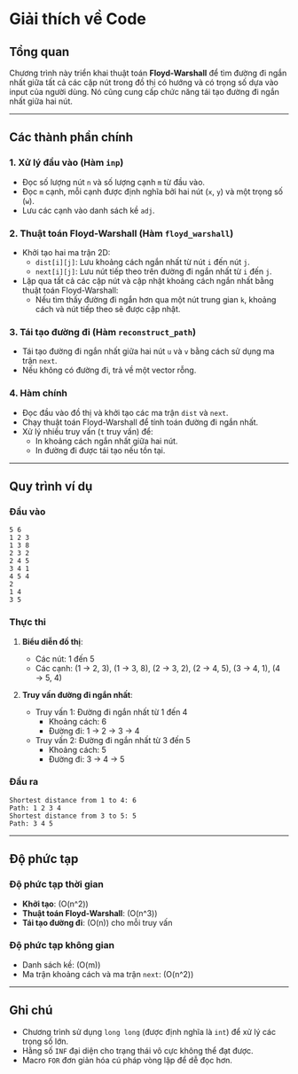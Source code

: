 # Giải thích về Code

## Tổng quan
Chương trình này triển khai thuật toán **Floyd-Warshall** để tìm đường đi ngắn nhất giữa tất cả các cặp nút trong đồ thị có hướng và có trọng số dựa vào input của người dùng. Nó cũng cung cấp chức năng tái tạo đường đi ngắn nhất giữa hai nút.

---

## Các thành phần chính

### 1. **Xử lý đầu vào (Hàm `inp`)**
- Đọc số lượng nút `n` và số lượng cạnh `m` từ đầu vào.
- Đọc `m` cạnh, mỗi cạnh được định nghĩa bởi hai nút (`x`, `y`) và một trọng số (`w`).
- Lưu các cạnh vào danh sách kề `adj`.

### 2. **Thuật toán Floyd-Warshall (Hàm `floyd_warshall`)**
- Khởi tạo hai ma trận 2D:
  - `dist[i][j]`: Lưu khoảng cách ngắn nhất từ nút `i` đến nút `j`.
  - `next[i][j]`: Lưu nút tiếp theo trên đường đi ngắn nhất từ `i` đến `j`.
- Lặp qua tất cả các cặp nút và cập nhật khoảng cách ngắn nhất bằng thuật toán Floyd-Warshall:
  - Nếu tìm thấy đường đi ngắn hơn qua một nút trung gian `k`, khoảng cách và nút tiếp theo sẽ được cập nhật.

### 3. **Tái tạo đường đi (Hàm `reconstruct_path`)**
- Tái tạo đường đi ngắn nhất giữa hai nút `u` và `v` bằng cách sử dụng ma trận `next`.
- Nếu không có đường đi, trả về một vector rỗng.

### 4. **Hàm chính**
- Đọc đầu vào đồ thị và khởi tạo các ma trận `dist` và `next`.
- Chạy thuật toán Floyd-Warshall để tính toán đường đi ngắn nhất.
- Xử lý nhiều truy vấn (`t` truy vấn) để:
  - In khoảng cách ngắn nhất giữa hai nút.
  - In đường đi được tái tạo nếu tồn tại.

---

## Quy trình ví dụ

### Đầu vào
```
5 6
1 2 3
1 3 8
2 3 2
2 4 5
3 4 1
4 5 4
2
1 4
3 5
```

### Thực thi
1. **Biểu diễn đồ thị**:
   - Các nút: 1 đến 5
   - Các cạnh: (1 → 2, 3), (1 → 3, 8), (2 → 3, 2), (2 → 4, 5), (3 → 4, 1), (4 → 5, 4)

2. **Truy vấn đường đi ngắn nhất**:
   - Truy vấn 1: Đường đi ngắn nhất từ 1 đến 4
     - Khoảng cách: 6
     - Đường đi: 1 → 2 → 3 → 4
   - Truy vấn 2: Đường đi ngắn nhất từ 3 đến 5
     - Khoảng cách: 5
     - Đường đi: 3 → 4 → 5

### Đầu ra
```
Shortest distance from 1 to 4: 6
Path: 1 2 3 4 
Shortest distance from 3 to 5: 5
Path: 3 4 5 
```

---

## Độ phức tạp

### Độ phức tạp thời gian
- **Khởi tạo**: \(O(n^2)\)
- **Thuật toán Floyd-Warshall**: \(O(n^3)\)
- **Tái tạo đường đi**: \(O(n)\) cho mỗi truy vấn

### Độ phức tạp không gian
- Danh sách kề: \(O(m)\)
- Ma trận khoảng cách và ma trận `next`: \(O(n^2)\)

---

## Ghi chú
- Chương trình sử dụng `long long` (được định nghĩa là `int`) để xử lý các trọng số lớn.
- Hằng số `INF` đại diện cho trạng thái vô cực không thể đạt được.
- Macro `FOR` đơn giản hóa cú pháp vòng lặp để dễ đọc hơn.


